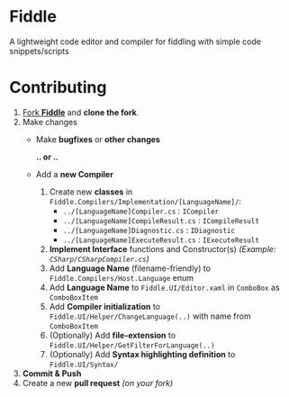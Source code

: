 # Fiddle
A lightweight code editor and compiler for fiddling with simple code snippets/scripts



# Contributing
1. [Fork **Fiddle**](/Fork) and **clone the fork**.
2. Make changes
	* Make **bugfixes** or **other changes**
	
	   **.. or ..**
	* Add a **new Compiler**
		1. Create new **classes** in `Fiddle.Compilers/Implementation/[LanguageName]/`:
			* `../[LanguageName]Compiler.cs` : `ICompiler`
			* `../[LanguageName]CompileResult.cs` : `ICompileResult`
			* `../[LanguageName]Diagnostic.cs` : `IDiagnostic`
			* `../[LanguageName]ExecuteResult.cs` : `IExecuteResult`
		2. **Implement Interface** functions and Constructor(s) _(Example: `CSharp/CSharpCompiler.cs`)_
		3. Add **Language Name** (filename-friendly) to `Fiddle.Compilers/Host.Language` enum
		4. Add **Language Name** to `Fiddle.UI/Editor.xaml` in `ComboBox` as `ComboBoxItem`
		5. Add **Compiler initialization** to `Fiddle.UI/Helper/ChangeLanguage(..)` with name from `ComboBoxItem`
		6. (Optionally) Add **file-extension** to `Fiddle.UI/Helper/GetFilterForLanguage(..)`
		7. (Optionally) Add **Syntax highlighting definition** to `Fiddle.UI/Syntax/`		
3. **Commit & Push**
4. Create a new **pull request** _(on your fork)_
